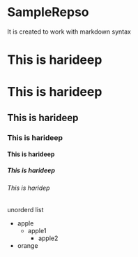 # SampleRepso
It is created to work with markdown syntax

<h1>This is harideep</h1>

# This is harideep

## This is harideep

### This is harideep

#### This is harideep

##### This is harideep

###### This is haridep

unorderd list
- apple
  - apple1
    - apple2
- orange
